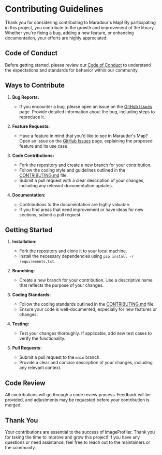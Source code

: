 # Contributing Guidelines

Thank you for considering contributing to Maradour's Map! By participating in this project, you contribute to the growth and improvement of the library. Whether you're fixing a bug, adding a new feature, or enhancing documentation, your efforts are highly appreciated.

## Code of Conduct

Before getting started, please review our [Code of Conduct](CODE_OF_CONDUCT.md) to understand the expectations and standards for behavior within our community.

## Ways to Contribute

1. **Bug Reports:**
   - If you encounter a bug, please open an issue on the [GitHub Issues](https://github.com/YourUsername/Marauder-s-Map/issues) page. Provide detailed information about the bug, including steps to reproduce it.

2. **Feature Requests:**
   - Have a feature in mind that you'd like to see in Marauder's Map? Open an issue on the [GitHub Issues](https://github.com/YourUsername/Marauder-s-Map/issues) page, explaining the proposed feature and its use case.

3. **Code Contributions:**
   - Fork the repository and create a new branch for your contribution.
   - Follow the coding style and guidelines outlined in the [CONTRIBUTING.md](CONTRIBUTING.md) file.
   - Submit a pull request with a clear description of your changes, including any relevant documentation updates.

4. **Documentation:**
   - Contributions to the documentation are highly valuable.
   - If you find areas that need improvement or have ideas for new sections, submit a pull request.

## Getting Started

1. **Installation:**
   - Fork the repository and clone it to your local machine.
   - Install the necessary dependencies using `pip install -r requirements.txt`.

2. **Branching:**
   - Create a new branch for your contribution. Use a descriptive name that reflects the purpose of your changes.

3. **Coding Standards:**
   - Follow the coding standards outlined in the [CONTRIBUTING.md](CONTRIBUTING.md) file.
   - Ensure your code is well-documented, especially for new features or changes.

4. **Testing:**
   - Test your changes thoroughly. If applicable, add new test cases to verify the functionality.

5. **Pull Requests:**
   - Submit a pull request to the `main` branch.
   - Provide a clear and concise description of your changes, including any relevant context.

## Code Review

All contributions will go through a code review process. Feedback will be provided, and adjustments may be requested before your contribution is merged.

## Thank You

Your contributions are essential to the success of ImageProfiler. Thank you for taking the time to improve and grow this project! If you have any questions or need assistance, feel free to reach out to the maintainers or the community.
